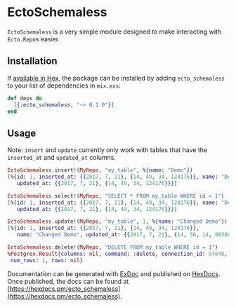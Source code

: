 # EctoSchemaless

`EctoSchemaless` is a very simple module designed to make interacting with
`Ecto.Repo`s easier.

## Installation

If [available in Hex](https://hex.pm/docs/publish), the package can be installed
by adding `ecto_schemaless` to your list of dependencies in `mix.exs`:

```elixir
def deps do
  [{:ecto_schemaless, "~> 0.1.0"}]
end
```

## Usage

Note: `insert` and `update` currently only work with tables that have the
`inserted_at` and `updated_at` columns.

```elixir
EctoSchemaless.insert!(MyRepo, "my_table", %{name: "Demo"})
[%{id: 1, inserted_at: {{2017, 7, 21}, {14, 49, 34, 124176}}, name: "Demo",
   updated_at: {{2017, 7, 21}, {14, 49, 34, 124176}}}]
```

```elixir
EctoSchemaless.select!(MyRepo, "SELECT * FROM my_table WHERE id = 1")
[%{id: 1, inserted_at: {{2017, 7, 21}, {14, 49, 34, 124176}}, name: "Demo",
   updated_at: {{2017, 7, 21}, {14, 49, 34, 124176}}}]
```

```elixir
EctoSchemaless.update!(MyRepo, "my_table", 1, %{name: "Changed Demo"})
[%{id: 1, inserted_at: {{2017, 7, 21}, {14, 49, 34, 124176}},
   name: "Changed Demo", updated_at: {{2017, 7, 21}, {14, 56, 14, 903669}}}]
```

```elixir
EctoSchemaless.delete!(MyRepo, "DELETE FROM my_table WHERE id = 1")
%Postgrex.Result{columns: nil, command: :delete, connection_id: 57048,
 num_rows: 1, rows: nil}
```

Documentation can be generated with [ExDoc](https://github.com/elixir-lang/ex_doc)
and published on [HexDocs](https://hexdocs.pm). Once published, the docs can
be found at [https://hexdocs.pm/ecto_schemaless](https://hexdocs.pm/ecto_schemaless).
